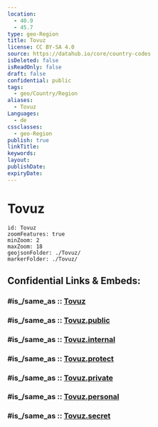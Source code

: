 ```yaml
---
location:
  - 40.9
  - 45.7
type: geo-Region
title: Tovuz
license: CC BY-SA 4.0
source: https://datahub.io/core/country-codes
isDeleted: false
isReadOnly: false
draft: false
confidential: public
tags:
  - geo/Country/Region
aliases:
  - Tovuz
Languages:
  - de
cssclasses:
  - geo-Region
publish: true
linkTitle:
keywords:
layout:
publishDate:
expiryDate:
---
```


# Tovuz

```leaflet
id: Tovuz
zoomFeatures: true 
minZoom: 2 
maxZoom: 18
geojsonFolder: ./Tovuz/
markerFolder: ./Tovuz/
```


## Confidential Links & Embeds: 

### #is_/same_as :: [Tovuz](/_Standards/Earth/Continent/Asia/Asia~North~West/Azerbaijan/Regions~Azerbaijan/Ganja-Qazakh/counties~Ganja-Qazakh/Tovuz.md) 

### #is_/same_as :: [Tovuz.public](/_public/Earth/Continent/Asia/Asia~North~West/Azerbaijan/Regions~Azerbaijan/Ganja-Qazakh/counties~Ganja-Qazakh/Tovuz.public.md) 

### #is_/same_as :: [Tovuz.internal](/_internal/Earth/Continent/Asia/Asia~North~West/Azerbaijan/Regions~Azerbaijan/Ganja-Qazakh/counties~Ganja-Qazakh/Tovuz.internal.md) 

### #is_/same_as :: [Tovuz.protect](/_protect/Earth/Continent/Asia/Asia~North~West/Azerbaijan/Regions~Azerbaijan/Ganja-Qazakh/counties~Ganja-Qazakh/Tovuz.protect.md) 

### #is_/same_as :: [Tovuz.private](/_private/Earth/Continent/Asia/Asia~North~West/Azerbaijan/Regions~Azerbaijan/Ganja-Qazakh/counties~Ganja-Qazakh/Tovuz.private.md) 

### #is_/same_as :: [Tovuz.personal](/_personal/Earth/Continent/Asia/Asia~North~West/Azerbaijan/Regions~Azerbaijan/Ganja-Qazakh/counties~Ganja-Qazakh/Tovuz.personal.md) 

### #is_/same_as :: [Tovuz.secret](/_secret/Earth/Continent/Asia/Asia~North~West/Azerbaijan/Regions~Azerbaijan/Ganja-Qazakh/counties~Ganja-Qazakh/Tovuz.secret.md)

